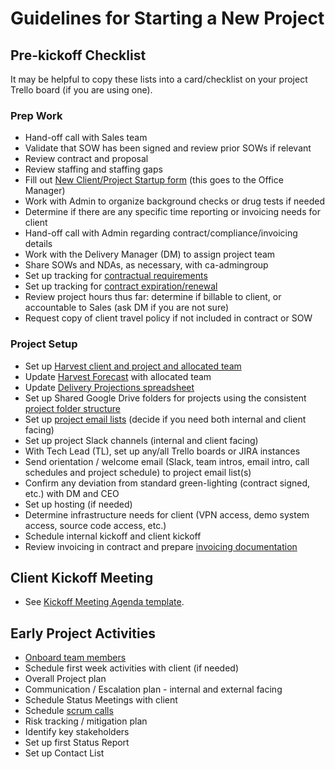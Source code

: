 # Guidelines for Starting a New Project

## Pre-kickoff Checklist

It may be helpful to copy these lists into a card/checklist on your project Trello board (if you are using one).

### Prep Work

- Hand-off call with Sales team
- Validate that SOW has been signed and review prior SOWs if relevant
- Review contract and proposal
- Review staffing and staffing gaps
- Fill out [New Client/Project Startup form](https://docs.google.com/a/civicactions.com/forms/d/1UoLOeP0NgsNNDHfRbo50zE2onRuWQ4K-hHB2Q-RFcF8/viewform) (this goes to the Office Manager)
- Work with Admin to organize background checks or drug tests if needed
- Determine if there are any specific time reporting or invoicing needs for client
- Hand-off call with Admin regarding contract/compliance/invoicing details
- Work with the Delivery Manager (DM) to assign project team
- Share SOWs and NDAs, as necessary, with ca-admingroup
- Set up tracking for [contractual requirements](contractual-requirements.md)
- Set up tracking for [contract expiration/renewal](contract-expiration-tracking.md)
- Review project hours thus far: determine if billable to client, or accountable to Sales (ask DM if you are not sure)
- Request copy of client travel policy if not included in contract or SOW

### Project Setup

- Set up [Harvest client and project and allocated team](https://civicactions.harvestapp.com/projects?filter=active)
- Update [Harvest Forecast](https://forecastapp.com/615047/schedule/projects) with allocated team
- Update [Delivery Projections spreadsheet](https://docs.google.com/spreadsheets/d/1kTZ2isvcaRNfFeipxU6fSx3xqM7a1p3JCzqczIFcklk/edit#gid=0)
- Set up Shared Google Drive folders for projects using the consistent [project folder structure](project-folder.md)
- Set up [project email lists](listserv-setup.md) (decide if you need both internal and client facing)
- Set up project Slack channels (internal and client facing)
- With Tech Lead (TL), set up any/all Trello boards or JIRA instances
- Send orientation / welcome email (Slack, team intros, email intro, call schedules and project schedule) to project email list(s)
- Confirm any deviation from standard green-lighting (contract signed, etc.) with DM and CEO
- Set up hosting (if needed)
- Determine infrastructure needs for client (VPN access, demo system access, source code access, etc.)
- Schedule internal kickoff and client kickoff
- Review invoicing in contract and prepare [invoicing documentation](invoicing.md)

## Client Kickoff Meeting

- See [Kickoff Meeting Agenda template](https://docs.google.com/document/d/1pmOruj_1PeSfmJtxzvjDy7KxTTJi0VS8D62WUrWjeSM/edit).

## Early Project Activities

- [Onboard team members](onboarding-new-project-team-member.md)
- Schedule first week activities with client (if needed)
- Overall Project plan
- Communication / Escalation plan - internal and external facing
- Schedule Status Meetings with client
- Schedule [scrum calls](../050-how-we-work/agile-practices/daily-scrum-calls.md)
- Risk tracking / mitigation plan
- Identify key stakeholders
- Set up first Status Report
- Set up Contact List
